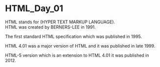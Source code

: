 # HTML_Day_01

HTML stands for (HYPER TEXT MARKUP LANGUAGE).<br>
HTML was created by BERNERS-LEE in 1991.

The first standard HTML specification which was published in 1995.<br>

HTML 4.01 was a major version of HTML and it was published in late 1999.<br>

HTML-5 version which is an extension to HTML 4.01 it was published in 2012.<br>
